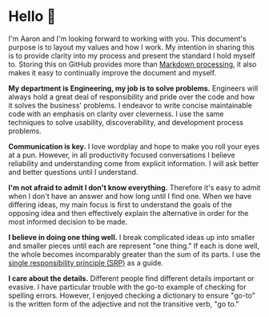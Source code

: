 # Hello :wave:

I'm Aaron and I'm looking forward to working with you. This document's purpose is to layout my values and how I work. My intention in sharing this is to provide clarity into my process and present the standard I hold myself to. Storing this on GitHub provides more than [Markdown processing](https://guides.github.com/features/mastering-markdown/), it also makes it easy to continually improve the document and myself.

**My department is Engineering, my job is to solve problems.** Engineers will always hold a great deal of responsibility and pride over the code and how it solves the business' problems. I endeavor to write concise maintainable code with an emphasis on clarity over cleverness. I use the same techniques to solve usability, discoverability, and development process problems.

**Communication is key.** I love wordplay and hope to make you roll your eyes at a pun. However, in all productivity focused conversations I believe reliability and understanding come from explicit information. I will ask better and better questions until I understand.

**I'm not afraid to admit I don't know everything.** Therefore it's easy to admit when I don't have an answer and how long until I find one. When we have differing ideas, my main focus is first to understand the goals of the opposing idea and then effectively explain the alternative in order for the most informed decision to be made.

**I believe in doing one thing well.** I break complicated ideas up into smaller and smaller pieces until each are represent "one thing." If each is done well, the whole becomes incomparably greater than the sum of its parts. I use the [single responsibility principle (SRP)](https://en.wikipedia.org/wiki/Single_responsibility_principle) as a guide.

**I care about the details.** Different people find different details important or evasive. I have particular trouble with the go-to example of checking for spelling errors. However, I enjoyed checking a dictionary to ensure "go-to" is the written form of the adjective and not the transitive verb, "go to."

